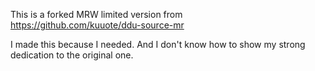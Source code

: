 This is a forked MRW limited version from  
https://github.com/kuuote/ddu-source-mr  

I made this because I needed.
And I don't know how to show my strong dedication to the original one.

